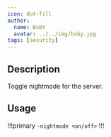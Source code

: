 ```yaml
---
icon: dot-fill
author:
  name: BxBY
  avatar: ../../img/bxby.jpg
tags: [security]
---
```


## Description
Toggle nightmode for the server.

## Usage
!!!primary
`-nightmode <on/off>`
!!!